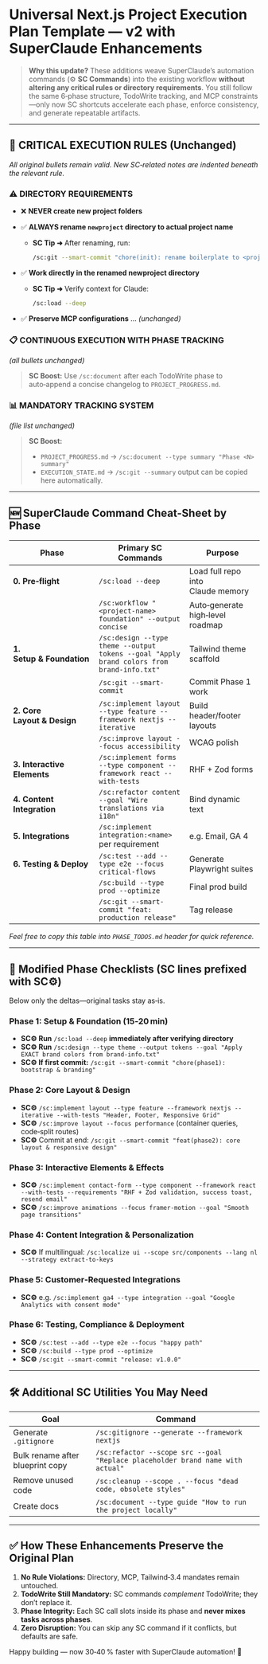 # Universal Next.js Project Execution Plan Template — **v2 with SuperClaude Enhancements**

> **Why this update?**
> These additions weave SuperClaude’s automation commands (⚙️ **SC Commands**) into the existing workflow **without altering any critical rules or directory requirements**.
> You still follow the same 6‑phase structure, TodoWrite tracking, and MCP constraints—only now SC shortcuts accelerate each phase, enforce consistency, and generate repeatable artifacts.

---

## 🚨 CRITICAL EXECUTION RULES (Unchanged)

*All original bullets remain valid. New SC‑related notes are indented beneath the relevant rule.*

### **⚠️ DIRECTORY REQUIREMENTS**

* ❌ **NEVER create new project folders**
* ✅ **ALWAYS rename `newproject` directory to actual project name**

  * **SC Tip ➜** After renaming, run:

    ```bash
    /sc:git --smart-commit "chore(init): rename boilerplate to <project-name>"
    ```
* ✅ **Work directly in the renamed newproject directory**

  * **SC Tip ➜** Verify context for Claude:

    ```bash
    /sc:load --deep
    ```
* ✅ **Preserve MCP configurations** … *(unchanged)*

### **📋 CONTINUOUS EXECUTION WITH PHASE TRACKING**

*(all bullets unchanged)*

> **SC Boost:** Use `/sc:document` after each TodoWrite phase to auto‑append a concise changelog to `PROJECT_PROGRESS.md`.

### **📊 MANDATORY TRACKING SYSTEM**

*(file list unchanged)*

> **SC Boost:**
>
> * `PROJECT_PROGRESS.md` → `/sc:document --type summary "Phase <N> summary"`
> * `EXECUTION_STATE.md` → `/sc:git --summary` output can be copied here automatically.

---

## 🆕 SuperClaude Command Cheat‑Sheet by Phase

| Phase                       | Primary SC Commands                                                                       | Purpose                           |
| --------------------------- | ----------------------------------------------------------------------------------------- | --------------------------------- |
| **0. Pre‑flight**           | `/sc:load --deep`                                                                         | Load full repo into Claude memory |
|                             | `/sc:workflow "<project-name> foundation" --output concise`                               | Auto‑generate high‑level roadmap  |
| **1. Setup & Foundation**   | `/sc:design --type theme --output tokens --goal "Apply brand colors from brand-info.txt"` | Tailwind theme scaffold           |
|                             | `/sc:git --smart-commit`                                                                  | Commit Phase 1 work               |
| **2. Core Layout & Design** | `/sc:implement layout --type feature --framework nextjs --iterative`                      | Build header/footer layouts       |
|                             | `/sc:improve layout --focus accessibility`                                                | WCAG polish                       |
| **3. Interactive Elements** | `/sc:implement forms --type component --framework react --with-tests`                     | RHF + Zod forms                   |
| **4. Content Integration**  | `/sc:refactor content --goal "Wire translations via i18n"`                                | Bind dynamic text                 |
| **5. Integrations**         | `/sc:implement integration:<name>` per requirement                                        | e.g. Email, GA 4                  |
| **6. Testing & Deploy**     | `/sc:test --add --type e2e --focus critical-flows`                                        | Generate Playwright suites        |
|                             | `/sc:build --type prod --optimize`                                                        | Final prod build                  |
|                             | `/sc:git --smart-commit "feat: production release"`                                       | Tag release                       |

*Feel free to copy this table into `PHASE_TODOS.md` header for quick reference.*

---

## 🔄 Modified Phase Checklists (SC lines prefixed with **SC⚙️**)

Below only the deltas—original tasks stay as‑is.

### Phase 1: Setup & Foundation (15‑20 min)

* **SC⚙️ Run** `/sc:load --deep` **immediately after verifying directory**
* **SC⚙️ Run** `/sc:design --type theme --output tokens --goal "Apply EXACT brand colors from brand-info.txt"`
* **SC⚙️ If first commit:** `/sc:git --smart-commit "chore(phase1): bootstrap & branding"`

### Phase 2: Core Layout & Design

* **SC⚙️** `/sc:implement layout --type feature --framework nextjs --iterative --with-tests "Header, Footer, Responsive Grid"`
* **SC⚙️** `/sc:improve layout --focus performance` (container queries, code‑split routes)
* **SC⚙️** Commit at end: `/sc:git --smart-commit "feat(phase2): core layout & responsive design"`

### Phase 3: Interactive Elements & Effects

* **SC⚙️** `/sc:implement contact-form --type component --framework react --with-tests --requirements "RHF + Zod validation, success toast, resend email"`
* **SC⚙️** `/sc:improve animations --focus framer-motion --goal "Smooth page transitions"`

### Phase 4: Content Integration & Personalization

* **SC⚙️** If multilingual:
  `/sc:localize ui --scope src/components --lang nl --strategy extract-to-keys`

### Phase 5: Customer‑Requested Integrations

* **SC⚙️** e.g. `/sc:implement ga4 --type integration --goal "Google Analytics with consent mode"`

### Phase 6: Testing, Compliance & Deployment

* **SC⚙️** `/sc:test --add --type e2e --focus "happy path"`
* **SC⚙️** `/sc:build --type prod --optimize`
* **SC⚙️** `/sc:git --smart-commit "release: v1.0.0"`

---

## 🛠 Additional SC Utilities You May Need

| Goal                             | Command                                                                        |
| -------------------------------- | ------------------------------------------------------------------------------ |
| Generate `.gitignore`            | `/sc:gitignore --generate --framework nextjs`                                  |
| Bulk rename after blueprint copy | `/sc:refactor --scope src --goal "Replace placeholder brand name with actual"` |
| Remove unused code               | `/sc:cleanup --scope . --focus "dead code, obsolete styles"`                   |
| Create docs                      | `/sc:document --type guide "How to run the project locally"`                   |

---

## ✅ How These Enhancements Preserve the Original Plan

1. **No Rule Violations:** Directory, MCP, Tailwind‑3.4 mandates remain untouched.
2. **TodoWrite Still Mandatory:** SC commands *complement* TodoWrite; they don’t replace it.
3. **Phase Integrity:** Each SC call slots inside its phase and **never mixes tasks across phases**.
4. **Zero Disruption:** You can skip any SC command if it conflicts, but defaults are safe.

Happy building — now 30‑40 % faster with SuperClaude automation! 🚀
